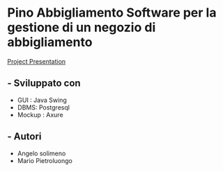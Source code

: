 # Pino Abbigliamento  Software per la gestione di un negozio di abbigliamento

[Project Presentation](https://github.com/Soli99/PinoShop/blob/master/Pdf%20Unico.pdf)

## - Sviluppato con
   -    GUI : Java Swing
   -    DBMS: Postgresql
   -    Mockup : Axure

## - Autori
   -    Angelo solimeno 
   -    Mario Pietroluongo
